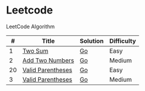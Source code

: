 Leetcode
========

LeetCode Algorithm

| # | Title | Solution | Difficulty |
|---| ----- | -------- | ---------- |
|1|[Two Sum](https://leetcode.com/problems/two-sum/)|  [Go](algorithms\golang\twoSum\twoSum.go) | Easy|
|2|[Add Two Numbers](https://leetcode.com/problems/add-two-numbers/)|  [Go](algorithms\golang\addTwoNumbers\addTwoNumbers.go) | Medium|
|20|[Valid Parentheses](https://leetcode.com/problems/valid-parentheses/)|  [Go](algorithms\golang\validParentheses\validParentheses.go) | Easy|
|3|[Valid Parentheses](https://leetcode.com/problems/longest-substring-without-repeating-characters/)|  [Go](algorithms\golang\longestSubstringWithoutRepeatingCharacters\longestSubstringWithoutRepeatingCharacters.go) | Medium |
